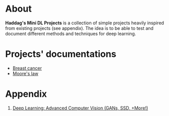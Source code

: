 # About
**Haddag's Mini DL Projects** is a collection of simple projects heavily inspired from existing projects (see appendix). The idea is to be able to test and document different methods and techniques for deep learning.

# Projects' documentations
* [Breast cancer](./01_breast_cancer/docs.md)
* [Moore's law](./02_moore_law/docs.md)

# Appendix
1. [Deep Learning: Advanced Computer Vision (GANs, SSD, +More!)
](https://www.udemy.com/course/advanced-computer-vision)